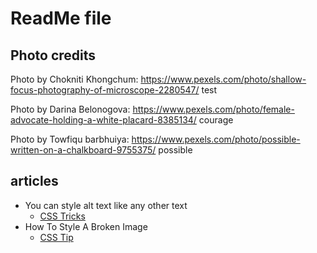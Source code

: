 # ReadMe file

## Photo credits

Photo by Chokniti Khongchum: <https://www.pexels.com/photo/shallow-focus-photography-of-microscope-2280547/> test

Photo by Darina Belonogova: <https://www.pexels.com/photo/female-advocate-holding-a-white-placard-8385134/> courage

Photo by Towfiqu barbhuiya: <https://www.pexels.com/photo/possible-written-on-a-chalkboard-9755375/> possible

## articles

* You can style alt text like any other text
  * [CSS Tricks](https://css-tricks.com/you-can-style-alt-text-like-any-other-text/)
* How To Style A Broken Image
  * [CSS Tip](https://css-tip.com/broken-image/)
